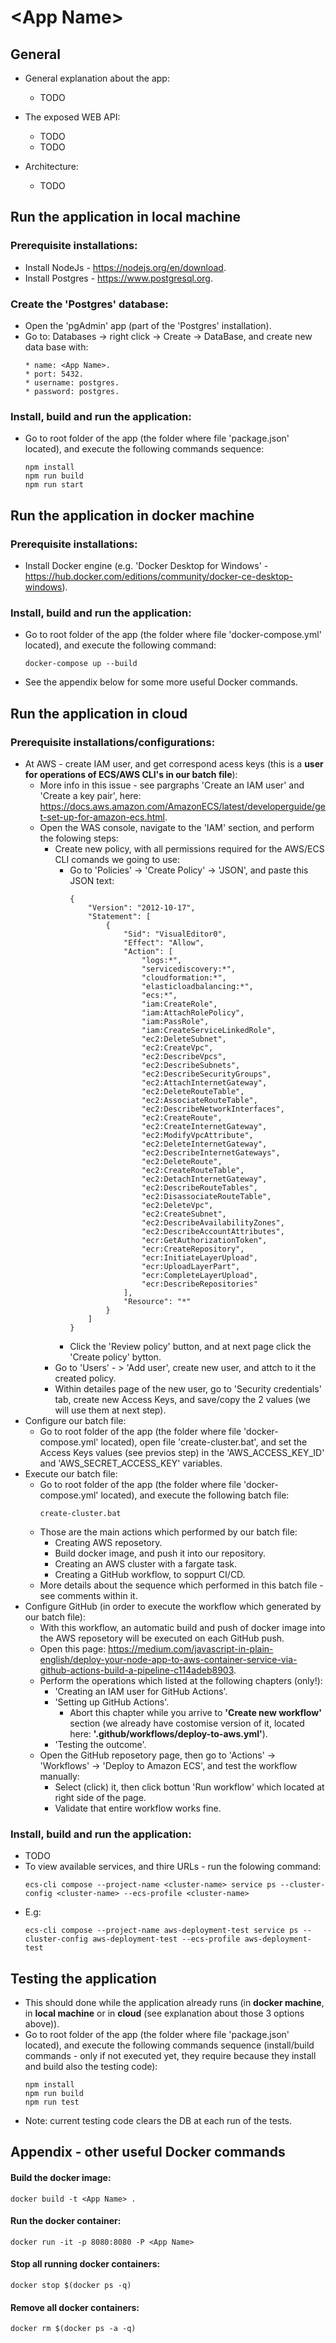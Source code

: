 # \<App Name\>

## General

* General explanation about the app:
    * TODO

* The exposed WEB API:
    * TODO
    * TODO 

* Architecture:
    * TODO

## Run the application in **local machine**

### Prerequisite installations:
* Install NodeJs - https://nodejs.org/en/download.
* Install Postgres - https://www.postgresql.org.

### Create the 'Postgres' database:
* Open the 'pgAdmin' app (part of the 'Postgres' installation).
* Go to: Databases -> right click -> Create -> DataBase, and create new data base with:
    ~~~
    * name: <App Name>.
    * port: 5432.
    * username: postgres.
    * password: postgres.
    ~~~

### Install, build and run the application:
* Go to root folder of the app (the folder where file 'package.json' located), and execute the following commands sequence:
    ~~~
    npm install
    npm run build
    npm run start
    ~~~

## Run the application in **docker machine**

### Prerequisite installations:
* Install Docker engine (e.g. 'Docker Desktop for Windows' - https://hub.docker.com/editions/community/docker-ce-desktop-windows).

### Install, build and run the application:
* Go to root folder of the app (the folder where file 'docker-compose.yml' located), and execute the following command:
    ~~~
    docker-compose up --build
    ~~~
* See the appendix below for some more useful Docker commands.

## Run the application in **cloud**

### Prerequisite installations/configurations:
* At AWS - create IAM user, and get correspond acess keys (this is a **user for operations of ECS/AWS CLI's in our batch file**):
    * More info in this issue - see pargraphs 'Create an IAM user' and 'Create a key pair', here: https://docs.aws.amazon.com/AmazonECS/latest/developerguide/get-set-up-for-amazon-ecs.html.
    * Open the WAS console, navigate to the 'IAM' section, and perform the folowing steps:
        * Create new policy, with all permissions required for the AWS/ECS CLI comands we going to use:
            * Go to 'Policies' -> 'Create Policy' -> 'JSON', and paste this JSON text:
                ~~~
                {
                    "Version": "2012-10-17",
                    "Statement": [
                        {
                            "Sid": "VisualEditor0",
                            "Effect": "Allow",
                            "Action": [
                                "logs:*",
                                "servicediscovery:*",
                                "cloudformation:*",
                                "elasticloadbalancing:*",
                                "ecs:*",
                                "iam:CreateRole",
                                "iam:AttachRolePolicy",
                                "iam:PassRole",
                                "iam:CreateServiceLinkedRole",        				
                                "ec2:DeleteSubnet",               
                                "ec2:CreateVpc",
                                "ec2:DescribeVpcs",
                                "ec2:DescribeSubnets",
                                "ec2:DescribeSecurityGroups",
                                "ec2:AttachInternetGateway",
                                "ec2:DeleteRouteTable",
                                "ec2:AssociateRouteTable",
                                "ec2:DescribeNetworkInterfaces",
                                "ec2:CreateRoute",
                                "ec2:CreateInternetGateway",
                                "ec2:ModifyVpcAttribute",
                                "ec2:DeleteInternetGateway",
                                "ec2:DescribeInternetGateways",
                                "ec2:DeleteRoute",
                                "ec2:CreateRouteTable",
                                "ec2:DetachInternetGateway",
                                "ec2:DescribeRouteTables",
                                "ec2:DisassociateRouteTable",              
                                "ec2:DeleteVpc",
                                "ec2:CreateSubnet",
                                "ec2:DescribeAvailabilityZones",
                                "ec2:DescribeAccountAttributes",             
                                "ecr:GetAuthorizationToken",
                                "ecr:CreateRepository",
                                "ecr:InitiateLayerUpload",
                                "ecr:UploadLayerPart",
                                "ecr:CompleteLayerUpload",
                                "ecr:DescribeRepositories"            
                            ],
                            "Resource": "*"
                        }
                    ]
                }
                ~~~
            * Click the 'Review policy' button, and at next page click the 'Create policy' bytton.
        * Go to 'Users' - > 'Add user', create new user, and attch to it the created policy.
        * Within detailes page of the new user, go to 'Security credentials' tab, create new Access Keys, and save/copy the 2 values (we will use them at next step).
* Configure our batch file:
    * Go to root folder of the app (the folder where file 'docker-compose.yml' located), open file 'create-cluster.bat', and set the Access Keys values (see previos step) in the 'AWS_ACCESS_KEY_ID' and 'AWS_SECRET_ACCESS_KEY' variables.
* Execute our batch file:
    * Go to root folder of the app (the folder where file 'docker-compose.yml' located), and execute the following batch file:
        ~~~
        create-cluster.bat
        ~~~
    * Those are the main actions which performed by our batch file:
        * Creating AWS reposetory.
        * Build docker image, and push it into our repository.
        * Creating an AWS cluster with a fargate task.
        * Creating a GitHub workflow, to soppurt CI/CD.
    * More details about the sequence which performed in this batch file - see comments within it.
*  Configure GitHub (in order to execute the workflow which generated by our batch file):
    * With this workflow, an automatic build and push of docker image into the AWS reposetory will be executed on each GitHub push.
    * Open this page: https://medium.com/javascript-in-plain-english/deploy-your-node-app-to-aws-container-service-via-github-actions-build-a-pipeline-c114adeb8903.
    * Perform the operations which listed at the following chapters (only!):
        * 'Creating an IAM user for GitHub Actions'.
        * 'Setting up GitHub Actions'.
            * Abort this chapter while you arrive to **'Create new workflow'** section (we already have costomise version of it, located here: **'.github/workflows/deploy-to-aws.yml'**).
        * 'Testing the outcome'.
    * Open the GitHub reposetory page, then go to 'Actions' -> 'Workflows' -> 'Deploy to Amazon ECS', and test the workflow manually:
        * Select (click) it, then click bottun 'Run workflow' which located at right side of the page.
        * Validate that entire workflow works fine.
   
### Install, build and run the application:
* TODO
* To view available services, and thire URLs - run the folowing command:
    ~~~
    ecs-cli compose --project-name <cluster-name> service ps --cluster-config <cluster-name> --ecs-profile <cluster-name>
    ~~~
* E.g:
    ~~~
    ecs-cli compose --project-name aws-deployment-test service ps --cluster-config aws-deployment-test --ecs-profile aws-deployment-test
    ~~~

## Testing the application
* This should done while the application already runs (in **docker machine**, in **local machine** or in **cloud** (see explanation about those 3 options above)).
* Go to root folder of the app (the folder where file 'package.json' located), and execute the following commands sequence (install/build commands - only if not executed yet, they require because they install and build also the testing code):
    ~~~
    npm install
    npm run build
    npm run test
    ~~~
* Note: current testing code clears the DB at each run of the tests.

## Appendix - other useful Docker commands

#### Build the docker image:
~~~
docker build -t <App Name> .
~~~
#### Run the docker container:
~~~
docker run -it -p 8080:8080 -P <App Name>
~~~
#### Stop all running docker containers:
~~~
docker stop $(docker ps -q)
~~~
#### Remove all docker containers:
~~~
docker rm $(docker ps -a -q)
~~~